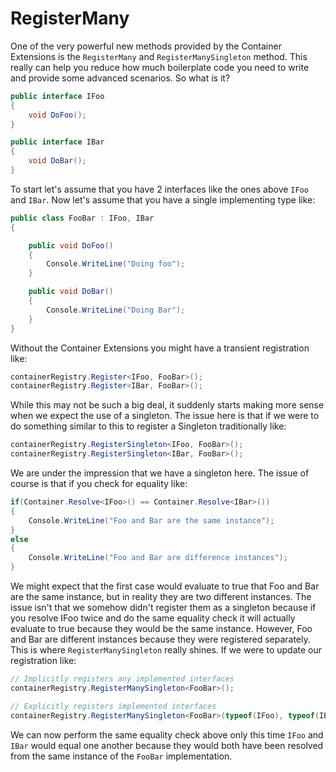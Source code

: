# RegisterMany

One of the very powerful new methods provided by the Container Extensions is the `RegisterMany` and `RegisterManySingleton` method. This really can help you reduce how much boilerplate code you need to write and provide some advanced scenarios. So what is it?

```c#
public interface IFoo
{
    void DoFoo();
}

public interface IBar
{
    void DoBar();
}
```

To start let's assume that you have 2 interfaces like the ones above `IFoo` and `IBar`. Now let's assume that you have a single implementing type like:

```c#
public class FooBar : IFoo, IBar
{

    public void DoFoo()
    {
        Console.WriteLine("Doing foo");
    }

    public void DoBar()
    {
        Console.WriteLine("Doing Bar");
    }
}
```

Without the Container Extensions you might have a transient registration like:

```c#
containerRegistry.Register<IFoo, FooBar>();
containerRegistry.Register<IBar, FooBar>();
```

While this may not be such a big deal, it suddenly starts making more sense when we expect the use of a singleton. The issue here is that if we were to do something similar to this to register a Singleton traditionally like:

```c#
containerRegistry.RegisterSingleton<IFoo, FooBar>();
containerRegistry.RegisterSingleton<IBar, FooBar>();
```

We are under the impression that we have a singleton here. The issue of course is that if you check for equality like:

```c#
if(Container.Resolve<IFoo>() == Container.Resolve<IBar>())
{
    Console.WriteLine("Foo and Bar are the same instance");
}
else
{
    Console.WriteLine("Foo and Bar are difference instances");
}
```

We might expect that the first case would evaluate to true that Foo and Bar are the same instance, but in reality they are two different instances. The issue isn't that we somehow didn't register them as a singleton because if you resolve IFoo twice and do the same equality check it will actually evaluate to true because they would be the same instance. However, Foo and Bar are different instances because they were registered separately. This is where `RegisterManySingleton` really shines. If we were to update our registration like:

```c#
// Implicitly registers any implemented interfaces
containerRegistry.RegisterManySingleton<FooBar>();

// Explicitly registers implemented interfaces
containerRegistry.RegisterManySingleton<FooBar>(typeof(IFoo), typeof(IBar))
```

We can now perform the same equality check above only this time `IFoo` and `IBar` would equal one another because they would both have been resolved from the same instance of the `FooBar` implementation.
